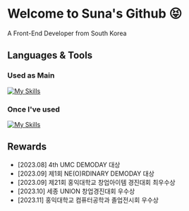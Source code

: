 # Welcome to Suna's Github 😝

A Front-End Developer from South Korea

## Languages & Tools
### Used as Main
[![My Skills](https://skillicons.dev/icons?i=ts,js,html,css,styledcomponents,react,nextjs,tailwind)](https://skillicons.dev)

### Once I've used
[![My Skills](https://skillicons.dev/icons?i=threejs,aws,dynamodb,firebase,postgresql,unity)](https://skillicons.dev)

## Rewards
- [2023.08]   4th UMC DEMODAY 대상
- [2023.09]   제1회 NE(O)RDINARY DEMODAY 대상
- [2023.09]   제21회 홍익대학교 창업아이템 경진대회 최우수상
- [2023.10]   세종 UNION 창업경진대회 우수상
- [2023.11]   홍익대학교 컴퓨터공학과 졸업전시회 우수상
